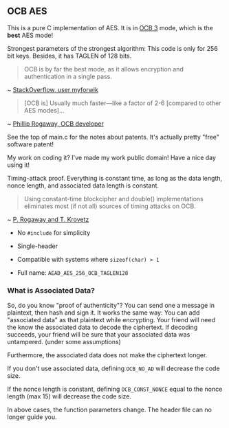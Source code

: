 ## OCB AES

This is a pure C implementation of AES. It is in [OCB 3](http://web.cs.ucdavis.edu/~rogaway/ocb/ocb-faq.htm#versions) mode, which is the **best** AES mode!

Strongest parameters of the strongest algorithm: This code is only for 256 bit keys. Besides, it has TAGLEN of 128 bits.

> OCB is by far the best mode, as it allows encryption and authentication in a single pass.

~ [StackOverflow, user myforwik](https://stackoverflow.com/a/1220869)

> [OCB is] Usually much faster—like a factor of 2-6 [compared to other AES modes]...

~ [Phillip Rogaway, OCB developer](http://web.cs.ucdavis.edu/~rogaway/ocb/ocb-faq.htm#performance)

See the top of main.c for the notes about patents. It's actually pretty "free" software patent!

My work on coding it? I've made my work public domain! Have a nice day using it!

Timing-attack proof. Everything is constant time, as long as the data length, nonce length, and associated data length is constant.

> Using constant-time blockcipher and double() implementations eliminates most (if not all) sources of timing attacks on OCB.

~ [P. Rogaway and T. Krovetz](https://tools.ietf.org/pdf/rfc7253.pdf#20)

- No `#include` for simplicity

- Single-header

- Compatible with systems where `sizeof(char) > 1`

- Full name: `AEAD_AES_256_OCB_TAGLEN128`

### What is Associated Data?

So, do you know "proof of authenticity"? You can send one a message in plaintext,
then hash and sign it. It works the same way: You can add "associated data" as that
plaintext while encrypting. Your friend will need the know the associated data to decode the ciphertext.
If decoding succeeds, your friend will be sure that your associated data was untampered. (under some assumptions)

Furthermore, the associated data does not make the ciphertext longer.

If you don't use associated data, defining `OCB_NO_AD` will decrease the code size.

If the nonce length is constant, defining `OCB_CONST_NONCE` equal to the nonce length (max 15) will decrease the code size.

In above cases, the function parameters change. The header file can no longer guide you.

